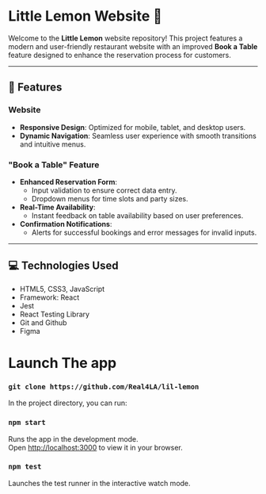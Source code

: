 # Little Lemon Website 🍋

Welcome to the **Little Lemon** website repository! This project features a modern and user-friendly restaurant website with an improved **Book a Table** feature designed to enhance the reservation process for customers.

---

## 🚀 Features

### Website

- **Responsive Design**: Optimized for mobile, tablet, and desktop users.
- **Dynamic Navigation**: Seamless user experience with smooth transitions and intuitive menus.

### "Book a Table" Feature

- **Enhanced Reservation Form**:
  - Input validation to ensure correct data entry.
  - Dropdown menus for time slots and party sizes.
- **Real-Time Availability**:
  - Instant feedback on table availability based on user preferences.
- **Confirmation Notifications**:
  - Alerts for successful bookings and error messages for invalid inputs.

---

## 💻 Technologies Used
  - HTML5, CSS3, JavaScript
  - Framework: React
  - Jest
  - React Testing Library
  - Git and Github
  - Figma

# Launch The app

### `git clone https://github.com/Real4LA/lil-lemon`

In the project directory, you can run:

### `npm start`

Runs the app in the development mode.\
Open [http://localhost:3000](http://localhost:3000) to view it in your browser.

### `npm test`

Launches the test runner in the interactive watch mode.
